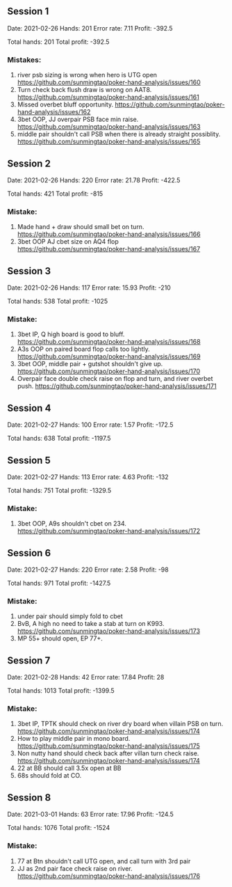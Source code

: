 ## Session 1

Date: 2021-02-26
Hands: 201
Error rate: 7.11
Profit: -392.5

Total hands: 201
Total profit: -392.5

### Mistakes:

1. river psb sizing is wrong when hero is UTG open https://github.com/sunmingtao/poker-hand-analysis/issues/160
2. Turn check back flush draw is wrong on AAT8. https://github.com/sunmingtao/poker-hand-analysis/issues/161
3. Missed overbet bluff opportunity. https://github.com/sunmingtao/poker-hand-analysis/issues/162
4. 3bet OOP, JJ overpair PSB face min raise. https://github.com/sunmingtao/poker-hand-analysis/issues/163
5. middle pair shouldn't call PSB when there is already straight possiblity. https://github.com/sunmingtao/poker-hand-analysis/issues/165

## Session 2

Date: 2021-02-26
Hands: 220
Error rate: 21.78
Profit: -422.5

Total hands: 421
Total profit: -815

### Mistake:

1. Made hand + draw should small bet on turn. https://github.com/sunmingtao/poker-hand-analysis/issues/166
2. 3bet OOP AJ cbet size on AQ4 flop https://github.com/sunmingtao/poker-hand-analysis/issues/167

## Session 3

Date: 2021-02-26
Hands: 117
Error rate: 15.93
Profit: -210

Total hands: 538
Total profit: -1025

### Mistake:

1. 3bet IP, Q high board is good to bluff. https://github.com/sunmingtao/poker-hand-analysis/issues/168
2. A3s OOP on paired board flop calls too lightly. https://github.com/sunmingtao/poker-hand-analysis/issues/169
3. 3bet OOP, middle pair + gutshot shouldn't give up. https://github.com/sunmingtao/poker-hand-analysis/issues/170
4. Overpair face double check raise on flop and turn, and river overbet push. https://github.com/sunmingtao/poker-hand-analysis/issues/171

## Session 4

Date: 2021-02-27
Hands: 100
Error rate: 1.57
Profit: -172.5

Total hands: 638
Total profit: -1197.5

## Session 5

Date: 2021-02-27
Hands: 113
Error rate: 4.63
Profit: -132

Total hands: 751
Total profit: -1329.5

### Mistake:

1. 3bet OOP, A9s shouldn't cbet on 234. https://github.com/sunmingtao/poker-hand-analysis/issues/172

## Session 6

Date: 2021-02-27
Hands: 220
Error rate: 2.58
Profit: -98

Total hands: 971
Total profit: -1427.5

### Mistake:

1. under pair should simply fold to cbet
2. BvB, A high no need to take a stab at turn on K993. https://github.com/sunmingtao/poker-hand-analysis/issues/173
3. MP 55+ should open, EP 77+. 

## Session 7

Date: 2021-02-28
Hands: 42
Error rate: 17.84
Profit: 28

Total hands: 1013
Total profit: -1399.5

### Mistake:

1. 3bet IP, TPTK should check on river dry board when villain PSB on turn. https://github.com/sunmingtao/poker-hand-analysis/issues/174
2. How to play middle pair in mono board. https://github.com/sunmingtao/poker-hand-analysis/issues/175
3. Non nutty hand should check back after villan turn check raise. https://github.com/sunmingtao/poker-hand-analysis/issues/174
4. 22 at BB should call 3.5x open at BB
5. 68s should fold at CO. 

## Session 8

Date: 2021-03-01
Hands: 63
Error rate: 17.96
Profit: -124.5

Total hands: 1076
Total profit: -1524

### Mistake:

1. 77 at Btn shouldn't call UTG open, and call turn with 3rd pair
2. JJ as 2nd pair face check raise on river. https://github.com/sunmingtao/poker-hand-analysis/issues/176
